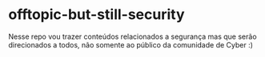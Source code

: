 # offtopic-but-still-security
Nesse repo vou trazer conteúdos relacionados a segurança mas que serão direcionados a todos, não somente ao público da comunidade de Cyber :)
